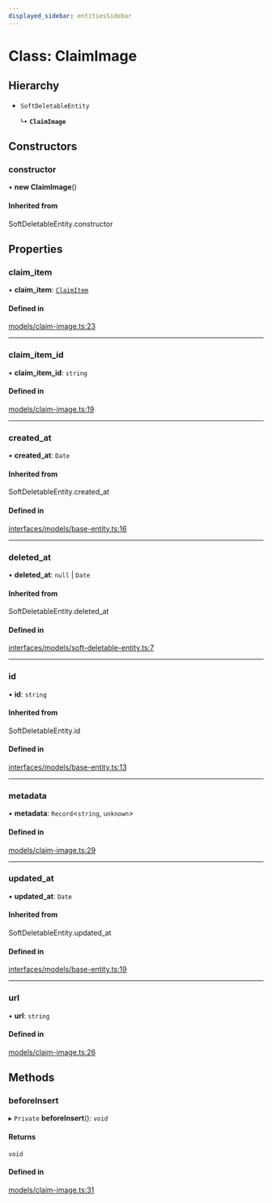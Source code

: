 ```yaml
---
displayed_sidebar: entitiesSidebar
---
```


# Class: ClaimImage

## Hierarchy

- `SoftDeletableEntity`

  ↳ **`ClaimImage`**

## Constructors

### constructor

• **new ClaimImage**()

#### Inherited from

SoftDeletableEntity.constructor

## Properties

### claim\_item

• **claim\_item**: [`ClaimItem`](ClaimItem.md)

#### Defined in

[models/claim-image.ts:23](https://github.com/medusajs/medusa/blob/f7a63f178/packages/medusa/src/models/claim-image.ts#L23)

___

### claim\_item\_id

• **claim\_item\_id**: `string`

#### Defined in

[models/claim-image.ts:19](https://github.com/medusajs/medusa/blob/f7a63f178/packages/medusa/src/models/claim-image.ts#L19)

___

### created\_at

• **created\_at**: `Date`

#### Inherited from

SoftDeletableEntity.created\_at

#### Defined in

[interfaces/models/base-entity.ts:16](https://github.com/medusajs/medusa/blob/f7a63f178/packages/medusa/src/interfaces/models/base-entity.ts#L16)

___

### deleted\_at

• **deleted\_at**: ``null`` \| `Date`

#### Inherited from

SoftDeletableEntity.deleted\_at

#### Defined in

[interfaces/models/soft-deletable-entity.ts:7](https://github.com/medusajs/medusa/blob/f7a63f178/packages/medusa/src/interfaces/models/soft-deletable-entity.ts#L7)

___

### id

• **id**: `string`

#### Inherited from

SoftDeletableEntity.id

#### Defined in

[interfaces/models/base-entity.ts:13](https://github.com/medusajs/medusa/blob/f7a63f178/packages/medusa/src/interfaces/models/base-entity.ts#L13)

___

### metadata

• **metadata**: `Record`<`string`, `unknown`\>

#### Defined in

[models/claim-image.ts:29](https://github.com/medusajs/medusa/blob/f7a63f178/packages/medusa/src/models/claim-image.ts#L29)

___

### updated\_at

• **updated\_at**: `Date`

#### Inherited from

SoftDeletableEntity.updated\_at

#### Defined in

[interfaces/models/base-entity.ts:19](https://github.com/medusajs/medusa/blob/f7a63f178/packages/medusa/src/interfaces/models/base-entity.ts#L19)

___

### url

• **url**: `string`

#### Defined in

[models/claim-image.ts:26](https://github.com/medusajs/medusa/blob/f7a63f178/packages/medusa/src/models/claim-image.ts#L26)

## Methods

### beforeInsert

▸ `Private` **beforeInsert**(): `void`

#### Returns

`void`

#### Defined in

[models/claim-image.ts:31](https://github.com/medusajs/medusa/blob/f7a63f178/packages/medusa/src/models/claim-image.ts#L31)
